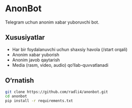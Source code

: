 # AnonBot

Telegram uchun anonim xabar yuboruvchi bot.

## Xususiyatlar

- Har bir foydalanuvchi uchun shaxsiy havola (/start orqali)
- Anonim xabar yuborish
- Anonim javob qaytarish
- Media (rasm, video, audio) qo‘llab-quvvatlanadi

## O‘rnatish

```bash
git clone https://github.com/radli4/anonbot.git
cd anonbot
pip install -r requirements.txt

